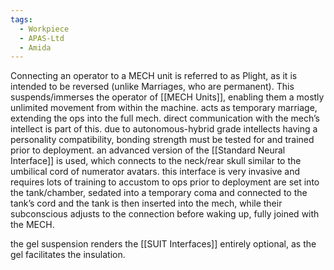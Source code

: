 ```yaml
---
tags:
  - Workpiece
  - APAS-Ltd
  - Amida
---
```

Connecting an operator to a MECH unit is referred to as Plight, as it is intended to be reversed (unlike Marriages, who are permanent). 
This suspends/immerses the operator of [[MECH Units]], enabling them a mostly unlimited movement from within the machine.
acts as temporary marriage, extending the ops into the full mech.
direct communication with the mech’s intellect is part of this. due to autonomous-hybrid grade intellects having a personality compatibility, bonding strength must be tested for and trained prior to deployment. 
an advanced version of the [[Standard Neural Interface]] is used, which connects to the neck/rear skull similar to the umbilical cord of numerator avatars.
	this interface is very invasive and requires lots of training to accustom to
ops prior to deployment are set into the tank/chamber, sedated into a temporary coma and connected to the tank’s cord and the tank is then inserted into the mech, while their subconscious adjusts to the connection before waking up, fully joined with the MECH. 

the gel suspension renders the [[SUIT Interfaces]] entirely optional, as the gel facilitates the insulation. 